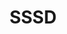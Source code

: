 ---
title: "SSSD"
weight: 16
description: >
  Authenticate to a system
categories: [Devops]
tags: [Authenticate]
---